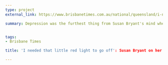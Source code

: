```yaml
---
type: project
external_link: https://www.brisbanetimes.com.au/national/queensland/i-needed-that-little-red-light-to-go-off-susan-bryant-on-her-husbands-suicide-20170707-gx71sg.html 

summary: Depression was the furthest thing from Susan Bryant's mind when she found out her husband had taken his own life.


tags: 
- Brisbane Times

title: 'I needed that little red light to go off': Susan Bryant on her husband's suicide

---
```

